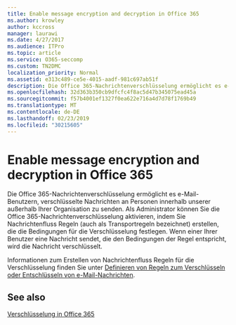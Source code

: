 ```yaml
---
title: Enable message encryption and decryption in Office 365
ms.author: krowley
author: kccross
manager: laurawi
ms.date: 4/27/2017
ms.audience: ITPro
ms.topic: article
ms.service: O365-seccomp
ms.custom: TN2DMC
localization_priority: Normal
ms.assetid: e313c489-ce5e-4015-aadf-981c697ab51f
description: Die Office 365-Nachrichtenverschlüsselung ermöglicht es e-Mail-Benutzern, verschlüsselte Nachrichten an Personen innerhalb unserer außerhalb Ihrer Organisation zu senden. Als Administrator können Sie die Office 365-Nachrichtenverschlüsselung aktivieren, indem Sie Nachrichtenfluss Regeln (auch als Transportregeln bezeichnet) erstellen, die die Bedingungen für die Verschlüsselung festlegen.
ms.openlocfilehash: 32d363b350cb9dfcfc4f8ac5d47b345075ead45a
ms.sourcegitcommit: f57b4001ef1327f0ea622e716a4d7d78f1769b49
ms.translationtype: MT
ms.contentlocale: de-DE
ms.lasthandoff: 02/23/2019
ms.locfileid: "30215605"
---
```

# <a name="enable-message-encryption-and-decryption-in-office-365"></a>Enable message encryption and decryption in Office 365

Die Office 365-Nachrichtenverschlüsselung ermöglicht es e-Mail-Benutzern, verschlüsselte Nachrichten an Personen innerhalb unserer außerhalb Ihrer Organisation zu senden. Als Administrator können Sie die Office 365-Nachrichtenverschlüsselung aktivieren, indem Sie Nachrichtenfluss Regeln (auch als Transportregeln bezeichnet) erstellen, die die Bedingungen für die Verschlüsselung festlegen. Wenn einer Ihrer Benutzer eine Nachricht sendet, die den Bedingungen der Regel entspricht, wird die Nachricht verschlüsselt.
  
Informationen zum Erstellen von Nachrichtenfluss Regeln für die Verschlüsselung finden Sie unter [Definieren von Regeln zum Verschlüsseln oder Entschlüsseln von e-Mail-Nachrichten](https://go.microsoft.com/fwlink/p/?LinkID=402846).
  
## <a name="see-also"></a>See also

[Verschlüsselung in Office 365](https://go.microsoft.com/fwlink/p/?LinkID=392525)

